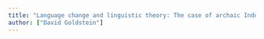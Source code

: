 ```yaml
---
title: "Language change and linguistic theory: The case of archaic Indo-European conjunction"
author: ["David Goldstein"]
---
```

